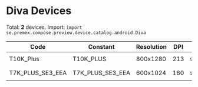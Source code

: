 # Diva Devices

Total: **2** devices. Import: `import se.premex.compose.preview.device.catalog.android.Diva`

| Code | Constant | Resolution | DPI | Compose Spec | Preview Usage |
|------|----------|------------|-----|-------------|---------------|
| T10K_Plus | T10K_PLUS | 800x1280 | 213 | `spec:width=800px,height=1280px,dpi=213` | `@Preview(device = Diva.T10K_PLUS)` |
| T7K_PLUS_SE3_EEA | T7K_PLUS_SE3_EEA | 600x1024 | 160 | `spec:width=600px,height=1024px,dpi=160` | `@Preview(device = Diva.T7K_PLUS_SE3_EEA)` |

<!-- Generated automatically. Do not edit manually. -->
